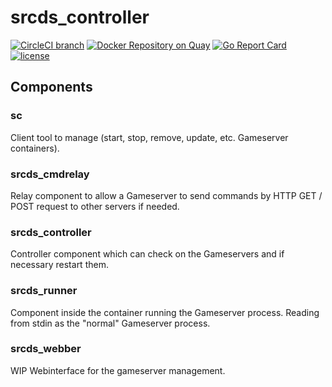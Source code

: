 # srcds_controller

[![CircleCI branch](https://img.shields.io/circleci/project/github/RedSparr0w/node-csgo-parser/master.svg)]() [![Docker Repository on Quay](https://quay.io/repository/galexrt/srcds_controller/status "Docker Repository on Quay")](https://quay.io/repository/galexrt/srcds_controller) [![Go Report Card](https://goreportcard.com/badge/github.com/galexrt/srcds_controller)](https://goreportcard.com/report/github.com/galexrt/srcds_controller) [![license](https://img.shields.io/github/license/mashape/apistatus.svg)]()

## Components

### sc

Client tool to manage (start, stop, remove, update, etc. Gameserver containers).

### srcds_cmdrelay

Relay component to allow a Gameserver to send commands by HTTP GET / POST request to other servers if needed.

### srcds_controller

Controller component which can check on the Gameservers and if necessary restart them.

### srcds_runner

Component inside the container running the Gameserver process. Reading from stdin as the "normal" Gameserver process.

### srcds_webber

WIP Webinterface for the gameserver management.

